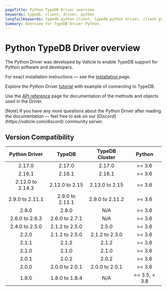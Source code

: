 ```yaml
---
pageTitle: Python TypeDB Driver overview
keywords: typedb, client, driver, python
longTailKeywords: typedb python client, typedb python driver, client python, python driver
Summary: Overview for TypeDB Driver Python.
---
```


# Python TypeDB Driver overview

The Python Driver was developed by Vaticle to enable TypeDB support for Python software and developers.

For exact installation instructions — see the [installation ](02-python-install.md) page.

Explore the Python Driver [tutorial](03-python-tutorial.md) with example of connecting to TypeDB.

Use the [API reference](04-python-api-ref.md) page for documentation of the methods and objects used in the Driver.

<div class="note">
[Note]
If you have any more questions about the Python Driver after reading the documentation — feel free to ask on our 
[Discord](https://vaticle.com/discord) community server.
</div>

## Version Compatibility

|  Python Driver   |     TypeDB      | TypeDB Cluster  |     Python     |
|:----------------:|:---------------:|:---------------:|:--------------:|
|      2.17.0      |     2.17.0      |     2.17.0      |    \>= 3.6     |
|      2.16.1      |     2.16.1      |     2.16.1      |    \>= 3.6     |
| 2.12.0 to 2.14.3 | 2.12.0 to 2.15  | 2.13.0 to 2.15  |    \>= 3.6     |
| 2.9.0 to 2.11.1  | 2.9.0 to 2.11.1 | 2.9.0 to 2.11.2 |    \>= 3.6     |
|      2.8.0       |      2.8.0      |       N/A       |    \>= 3.6     |
|  2.6.0 to 2.6.3  | 2.6.0 to 2.7.1  |       N/A       |    \>= 3.6     |
|  2.4.0 to 2.5.0  | 2.1.2 to 2.5.0  |      2.5.0      |    \>= 3.6     |
|      2.2.0       | 2.1.2 to 2.5.0  | 2.1.2 to 2.3.0  |    \>= 3.6     |
|      2.1.1       |      2.1.2      |      2.1.2      |    \>= 3.6     |
|      2.1.0       |      2.1.0      |      2.1.0      |    \>= 3.6     |
|      2.0.1       |      2.0.2      |      2.0.2      |    \>= 3.6     |
|      2.0.0       | 2.0.0 to 2.0.1  | 2.0.0 to 2.0.1  |    \>= 3.6     |
|      1.8.0       | 1.8.0 to 1.8.4  |       N/A       | \>= 3.5, < 3.8 |
